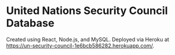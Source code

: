 # United Nations Security Council Database

Created using React, Node.js, and MySQL. Deployed via Heroku at https://un-security-council-1e6bcb586282.herokuapp.com/.
